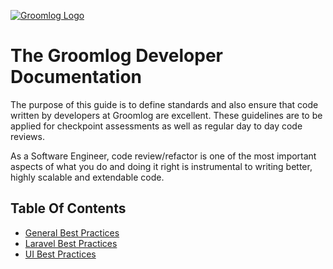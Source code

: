 [![Groomlog Logo](https://avatars.githubusercontent.com/u/95506070?s=200&v=4)](https://avatars.githubusercontent.com/u/95506070?s=200&v=4)

# The Groomlog Developer Documentation

The purpose of this guide is to define standards and also ensure that code written by developers at Groomlog are excellent. These guidelines are to be applied for checkpoint assessments as well as regular day to day code reviews.

As a Software Engineer, code review/refactor is one of the most important aspects of what you do and doing it right is instrumental to writing better, highly scalable and extendable code.


## Table Of Contents

- [General Best Practices](https://github.com/groomlog/documentation/blob/main/best-practices.md)
- [Laravel Best Practices](https://github.com/groomlog/documentation/blob/main/laravel-best-practices.md)
- [UI Best Practices](https://github.com/groomlog/documentation/blob/main/ui-best-practices.md)
